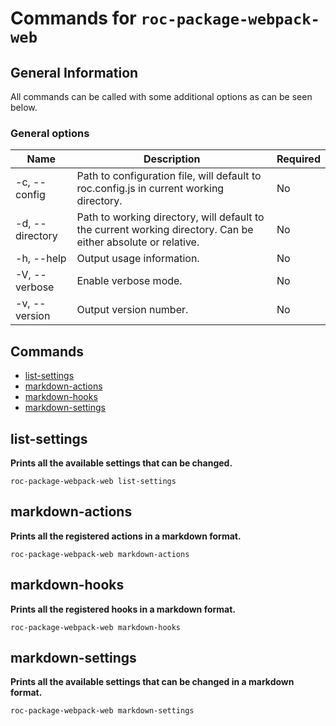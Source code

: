 # Commands for `roc-package-webpack-web`

## General Information
All commands can be called with some additional options as can be seen below.

### General options

| Name            | Description                                                                                                   | Required |
| --------------- | ------------------------------------------------------------------------------------------------------------- | -------- |
| -c, --config    | Path to configuration file, will default to roc.config.js in current working directory.                       | No       |
| -d, --directory | Path to working directory, will default to the current working directory. Can be either absolute or relative. | No       |
| -h, --help      | Output usage information.                                                                                     | No       |
| -V, --verbose   | Enable verbose mode.                                                                                          | No       |
| -v, --version   | Output version number.                                                                                        | No       |

## Commands
* [list-settings](#list-settings)
* [markdown-actions](#markdown-actions)
* [markdown-hooks](#markdown-hooks)
* [markdown-settings](#markdown-settings)

## list-settings
__Prints all the available settings that can be changed.__

```
roc-package-webpack-web list-settings
```

## markdown-actions
__Prints all the registered actions in a markdown format.__

```
roc-package-webpack-web markdown-actions
```

## markdown-hooks
__Prints all the registered hooks in a markdown format.__

```
roc-package-webpack-web markdown-hooks
```

## markdown-settings
__Prints all the available settings that can be changed in a markdown format.__

```
roc-package-webpack-web markdown-settings
```
